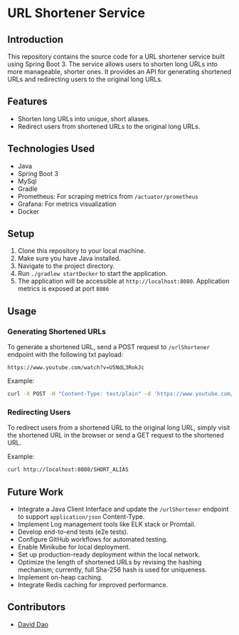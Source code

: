 # URL Shortener Service

## Introduction
This repository contains the source code for a URL shortener service built using Spring Boot 3. The service allows users to shorten long URLs into more manageable, shorter ones. It provides an API for generating shortened URLs and redirecting users to the original long URLs.

## Features
- Shorten long URLs into unique, short aliases.
- Redirect users from shortened URLs to the original long URLs.

## Technologies Used
- Java
- Spring Boot 3
- MySql
- Gradle
- Prometheus: For scraping metrics from `/actuator/prometheus`
- Grafana: For metrics visualization
- Docker


## Setup
1. Clone this repository to your local machine.
2. Make sure you have Java installed.
3. Navigate to the project directory.
4. Run `./gradlew startDocker` to start the application.
5. The application will be accessible at `http://localhost:8080`. Application metrics is exposed at port `8086`

## Usage
### Generating Shortened URLs
To generate a shortened URL, send a POST request to `/urlShortener` endpoint with the following txt payload:
```text
https://www.youtube.com/watch?v=U5NdL3RokJc
```

Example:
```bash
curl -X POST -H "Content-Type: text/plain" -d 'https://www.youtube.com/watch?v=U5NdL3RokJc' http://localhost:8080/urlShortener
```

### Redirecting Users
To redirect users from a shortened URL to the original long URL, simply visit the shortened URL in the browser or send a GET request to the shortened URL.

Example:
```bash
curl http://localhost:8080/SHORT_ALIAS
```

## Future Work
- Integrate a Java Client Interface and update the `/urlShortener` endpoint to support `application/json` Content-Type.
- Implement Log management tools like ELK stack or Promtail.
- Develop end-to-end tests (e2e tests).
- Configure GitHub workflows for automated testing.
- Enable Minikube for local deployment.
- Set up production-ready deployment within the local network.
- Optimize the length of shortened URLs by revising the hashing mechanism; currently, full Sha-256 hash is used for uniqueness.
- Implement on-heap caching.
- Integrate Redis caching for improved performance.


## Contributors
- [David Dao](https://github.com/daothanhbinh20)
